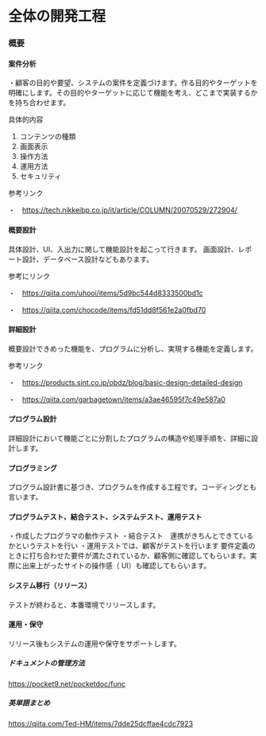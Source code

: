 # 全体の開発工程

### 概要

#### 案件分析
・顧客の目的や要望、システムの案件を定義づけます。作る目的やターゲットを明確にします。その目的やターゲットに応じて機能を考え、どこまで実装するかを持ち合わせます。

具体的内容
1. コンテンツの種類
2. 画面表示
3. 操作方法
4. 運用方法
5. セキュリティ

参考リンク

・　https://tech.nikkeibp.co.jp/it/article/COLUMN/20070529/272904/

#### 概要設計
具体設計、UI、入出力に関して機能設計を起こって行きます。
画面設計、レポート設計、データペース設計などもあります。

参考にリンク

・　https://qiita.com/uhooi/items/5d9bc544d8333500bd1c

・　https://qiita.com/chocode/items/fd51dd8f561e2a0fbd70

#### 詳細設計
概要設計できめった機能を、プログラムに分析し、実現する機能を定義します。

参考リンク

・　https://products.sint.co.jp/obdz/blog/basic-design-detailed-design

・　https://qiita.com/garbagetown/items/a3ae46595f7c49e587a0

#### プログラム設計
詳細設計において機能ごとに分割したプログラムの構造や処理手順を、詳細に設計します。

#### プログラミング
プログラム設計書に基づき、プログラムを作成する工程です。コーディングとも言います。

#### プログラムテスト、結合テスト、システムテスト、運用テスト
・作成したプログラマの動作テスト
・結合テスト　連携がきちんとできているかというテストを行い
・運用テストでは、顧客がテストを行います
要件定義のときに打ち合わせた要件が満たされているか、顧客側に確認してもらいます。実際に出来上がったサイトの操作感（ UI）も確認してもらいます。

#### システム移行（リリース）
テストが終わると、本番環境でリリースします。
#### 運用・保守
リリース後もシステムの運用や保守をサポートします。

##### ドキュメントの管理方法

https://pocket9.net/pocketdoc/func

##### 英単語まとめ
https://qiita.com/Ted-HM/items/7dde25dcffae4cdc7923
